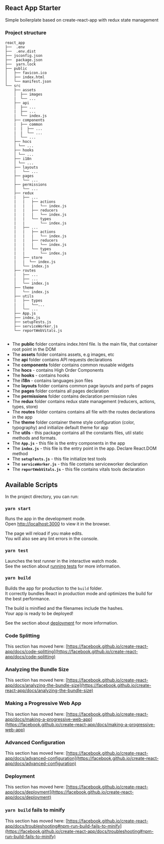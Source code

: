 ## **React App Starter**

Simple boilerplate based on create-react-app with redux state management

### Project structure 
```text
react_app
├──  .env 
├──  .env.dist
├── jsconfig.json
├──  package.json
├──  yarn.lock
├── public
│   ├── favicon.ico
│   ├── index.html
│   └── manifest.json
└── src
    ├── assets
    │  ├── images
    |  └── ... 
    ├── api
    │  ├── ...
    |  ├── ...
    |  └── index.js 
    ├── components
    |  ├── common
    |  |  ├── ...   
    |  |  └── ... 
    │  └── ...
    ├── hocs
    │ └── ...
    ├── hooks
    │ └── ...
    ├── i18n
    │ └── ...
    ├── layouts
    |   └── ...
    ├── pages
    │   └── ...
    ├── permissions
    │   └── ...
    ├── redux
    |   ├── ... 
    |   |   ├── actions
    |   |   |   └── index.js
    |   |   ├── reducers
    |   |   |   └── index.js
    |   |   └── types
    |   |       └── index.js
    |   ├── ... 
    |   |   ├── actions
    |   |   |   └── index.js
    |   |   ├── reducers
    |   |   |   └── index.js
    |   |   └── types
    |   |       └── index.js
    |   ├── store
    |   |  └── index.js
    │   └── index.js
    ├── routes
    |   ├── ... 
    |   ├── ... 
    │   └── index.js
    ├── theme
    │   └── index.js
    ├── utils
    |   ├── types
    |   |   └──...
    │   └── ...
    ├── App.js
    ├── index.js
    ├── setupTests.js 
    ├── serviceWorker.js 
    └── reportWebVitals.js 
 
```
* The **public** folder contains index.html file. Is the main file, that container root point in the DOM
* The **assets** folder contains assets, e.g images, etc
* The **api** folder contains API requests declarations
* The **components** folder contains common reusable widgets
* The **hocs** - contains High Order Components
* The **hooks** - contains hooks
* The **i18n** - contains languages json files
* The **layouts** folder contains common page layouts and parts of pages
* The **pages** folder contains all pages declaration
* The **permissions** folder contains declaration permission rules
* The **redux** folder contains redux state management (reducers, actions, types, store)
* The **routes** folder contains contains all file with the routes declarations in the app
* The **theme** folder container theme style configuration (color, typography) and initialize default theme for app
* The **utils** - this package contains all the constants files, util static methods and formats.
* The **`App.js`** - this file is the entry components in the app
* The **`index.js`** - this file is the entry point in the app. Declare React.DOM method 
* The **`setupTests.js`** - this file initialize test tools
* The **`serviceWorker.js`** - this file contains serviceworker declaration
* The **`reportWebVitals.js`** - this file contains vitals tools declaration

## Available Scripts

In the project directory, you can run:

### `yarn start`

Runs the app in the development mode.\
Open [http://localhost:3000](http://localhost:3000) to view it in the browser.

The page will reload if you make edits.\
You will also see any lint errors in the console.

### `yarn test`

Launches the test runner in the interactive watch mode.\
See the section about [running tests](https://facebook.github.io/create-react-app/docs/running-tests) for more information.

### `yarn build`

Builds the app for production to the `build` folder.\
It correctly bundles React in production mode and optimizes the build for the best performance.

The build is minified and the filenames include the hashes.\
Your app is ready to be deployed!


See the section about [deployment](https://facebook.github.io/create-react-app/docs/deployment) for more information.

### Code Splitting

This section has moved here: [https://facebook.github.io/create-react-app/docs/code-splitting](https://facebook.github.io/create-react-app/docs/code-splitting)

### Analyzing the Bundle Size

This section has moved here: [https://facebook.github.io/create-react-app/docs/analyzing-the-bundle-size](https://facebook.github.io/create-react-app/docs/analyzing-the-bundle-size)

### Making a Progressive Web App

This section has moved here: [https://facebook.github.io/create-react-app/docs/making-a-progressive-web-app](https://facebook.github.io/create-react-app/docs/making-a-progressive-web-app)

### Advanced Configuration

This section has moved here: [https://facebook.github.io/create-react-app/docs/advanced-configuration](https://facebook.github.io/create-react-app/docs/advanced-configuration)

### Deployment

This section has moved here: [https://facebook.github.io/create-react-app/docs/deployment](https://facebook.github.io/create-react-app/docs/deployment)

### `yarn build` fails to minify

This section has moved here: [https://facebook.github.io/create-react-app/docs/troubleshooting#npm-run-build-fails-to-minify](https://facebook.github.io/create-react-app/docs/troubleshooting#npm-run-build-fails-to-minify)
